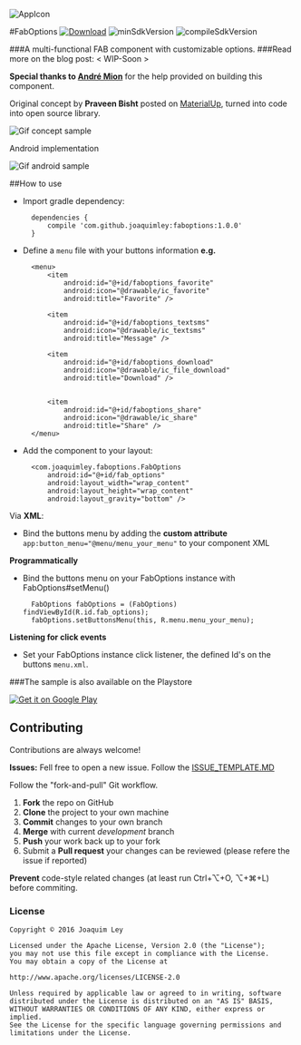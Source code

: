 ![AppIcon](../master/sample/src/main/res/mipmap-xxhdpi/ic_launcher.png) 

#FabOptions
[![Download](https://api.bintray.com/packages/joaquimleyapps/opensource/com.github.joaquimley%3Afaboptions/images/download.svg)](https://bintray.com/joaquimleyapps/opensource/com.github.joaquimley%3Afaboptions/_latestVersion)
![minSdkVersion](https://img.shields.io/badge/minSdkVersion-21-yellow.svg?style=true)
![compileSdkVersion](https://img.shields.io/badge/compileSdkVersion-25-green.svg?style=true)

###A multi-functional FAB component with customizable options.
###Read more on the blog post: < WIP-Soon >

**Special thanks to [André Mion](https://github.com/andremion)** for the help provided on building this component.


Original concept by **Praveen Bisht** posted on [MaterialUp](https://www.uplabs.com/posts/options-floating-interaction), turned into code into open source library.


![Gif concept sample](../master/art/faboptions_materialup_demo.gif)

Android implementation

![Gif android sample](../master/art/faboptions_demo.gif)


##How to use
- Import gradle dependency:

		dependencies {
	 	   	compile 'com.github.joaquimley:faboptions:1.0.0'
		}
		

- Define a `menu` file with your buttons information **e.g.**

		<menu>
		    <item
		        android:id="@+id/faboptions_favorite"
		        android:icon="@drawable/ic_favorite"
		        android:title="Favorite" />
		
		    <item
		        android:id="@+id/faboptions_textsms"
		        android:icon="@drawable/ic_textsms"
		        android:title="Message" />
		
		    <item
		        android:id="@+id/faboptions_download"
		        android:icon="@drawable/ic_file_download"
		        android:title="Download" />
		
		
		    <item
		        android:id="@+id/faboptions_share"
		        android:icon="@drawable/ic_share"
		        android:title="Share" />
		</menu>
	


- Add the component to your layout:


		<com.joaquimley.faboptions.FabOptions
			android:id="@+id/fab_options"
	     	android:layout_width="wrap_content"
	   		android:layout_height="wrap_content"
	      	android:layout_gravity="bottom" />
	       

Via **XML**:

- Bind the buttons menu by adding the  **custom attribute** `app:button_menu="@menu/menu_your_menu"` to your component XML

**Programmatically**

- Bind the buttons menu on your FabOptions instance with FabOptions#setMenu()

        FabOptions fabOptions = (FabOptions) findViewById(R.id.fab_options);
        fabOptions.setButtonsMenu(this, R.menu.menu_your_menu);
       
       

**Listening for click events**

- Set your FabOptions instance click listener, the defined Id's on the buttons `menu.xml`.


###The sample is also available on the Playstore

[![Get it on Google Play](../master/art/google-play-badge.png)](https://play.google.com/store/apps/details?id=com.joaquimley.faboptions.sample)

## Contributing

Contributions are always welcome!

**Issues:**
Fell free to open a new issue. Follow the [ISSUE_TEMPLATE.MD](../development/ISSUE_TEMPLATE.MD)

Follow the "fork-and-pull" Git workflow.

 1. **Fork** the repo on GitHub
 2. **Clone** the project to your own machine
 3. **Commit** changes to your own branch
 4. **Merge** with current *development* branch
 5. **Push** your work back up to your fork
 7. Submit a **Pull request** your changes can be reviewed (please refere the issue if reported)

**Prevent** code-style related changes (at least run Ctrl+⌥+O, ⌥+⌘+L) before commiting.


### License

	Copyright © 2016 Joaquim Ley

	Licensed under the Apache License, Version 2.0 (the "License");
	you may not use this file except in compliance with the License.
	You may obtain a copy of the License at

	http://www.apache.org/licenses/LICENSE-2.0

	Unless required by applicable law or agreed to in writing, software
	distributed under the License is distributed on an "AS IS" BASIS,
	WITHOUT WARRANTIES OR CONDITIONS OF ANY KIND, either express or 
	implied.
	See the License for the specific language governing permissions and
	limitations under the License.
